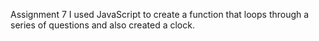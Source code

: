 Assignment 7
I used JavaScript to create a function that loops through a series of questions and also created a clock.
